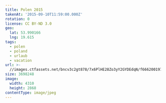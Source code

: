 ```yaml
---
title: Polen 2015
takenAt: '2015-09-10T11:59:00.000Z'
rotation: 0
license: CC BY-ND 3.0
geo:
  lat: 53.990166
  lng: 19.615
tags:
  - polen
  - poland
  - urlaub
  - vacation
url: >-
  //images.ctfassets.net/bncv3c2gt878/7x6PlHE28Zo3yY2GYDEdqN/f6662001970a46ecd04f0de1a6b96aac/polen-2015_25324906414_o
size: 3698248
image:
  width: 4310
  height: 2868
contentType: image/jpeg
---
```


